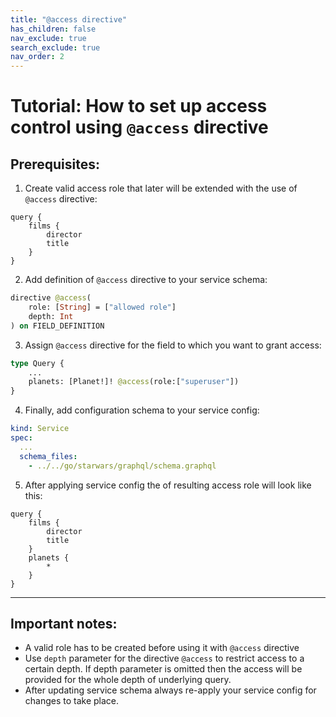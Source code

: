 ```yaml
---
title: "@access directive"
has_children: false
nav_exclude: true
search_exclude: true
nav_order: 2
---
```


# Tutorial: How to set up access control using `@access` directive

## Prerequisites:
1. Create valid access role that later will be extended with the use of `@access` directive:
```superuser.inigo
query {
	films {
        director
        title
    }
}
```

2. Add definition of `@access` directive to your service schema:
```schema.graphql
directive @access(
	role: [String] = ["allowed role"]
	depth: Int
) on FIELD_DEFINITION
```

3. Assign `@access` directive for the field to which you want to grant access:
```schema.graphql
type Query {
    ...
	planets: [Planet!]! @access(role:["superuser"])
}
```

4. Finally, add configuration schema to your service config:
```service.yml
kind: Service
spec:
  ...
  schema_files:
    - ../../go/starwars/graphql/schema.graphql
```

5. After applying service config the of resulting access role will look like this:
```superuser :
query {
	films {
		director
		title
	}
	planets {
		*
	}
}
```
---

## Important notes:
* A valid role has to be created before using it with `@access` directive
* Use `depth` parameter for the directive `@access` to restrict access to a certain depth. 
If depth parameter is omitted then the access will be provided for the whole depth of underlying query.
* After updating service schema always re-apply your service config for changes to take place.